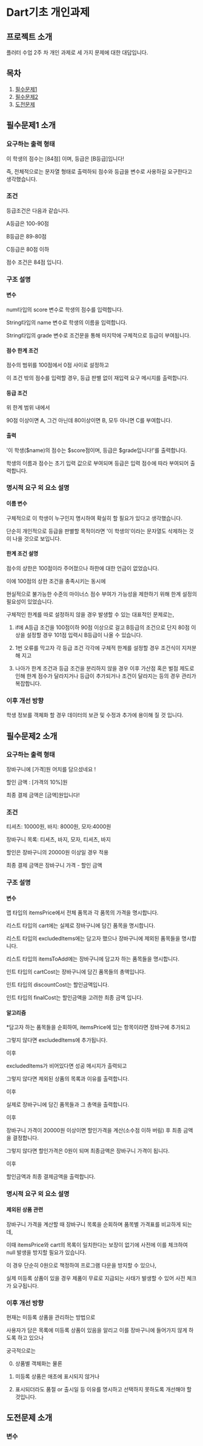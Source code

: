 # Dart기초 개인과제

## 프로젝트 소개
플러터 수업 2주 차 개인 과제로 세 가지 문제에 대한 대답입니다.

## 목차
1. [필수문제1](#필수문제1-소개)
2. [필수문제2](#필수문제2-소개)
3. [도전문제](#도전문제-소개)

## 필수문제1 소개
### 요구하는 출력 형태
이 학생의 점수는 [84점] 이며, 등급은 [B등급]입니다!

즉, 전체적으로는 문자열 형태로 출력하되 점수와 등급을 변수로 사용하길 요구한다고 생각했습니다.

### 조건
등급조건은 다음과 같습니다.

A등급은 100-90점

B등급은 89-80점

C등급은 80점 이하

점수 조건은 84점 입니다.

### 구조 설명
#### 변수
num타입의 score 변수로 학생의 점수를 입력합니다.

String타입의 name 변수로 학생의 이름을 입력합니다.

String타입의 grade 변수로 조건문을 통해 마지막에 구체적으로 등급이 부여됩니다.

#### 점수 한계 조건
점수의 범위를 100점에서 0점 사이로 설정하고

이 조건 밖의 점수를 입력할 경우, 등급 판별 없이 재입력 요구 메시지를 출력합니다.

#### 등급 조건
위 한계 범위 내에서

90점 이상이면 A, 그건 아닌데 80이상이면 B, 모두 아니면 C를 부여합니다.

#### 출력
'이 학생($name)의 점수는 $score점이며, 등급은 $grade입니다!'를 출력합니다.

학생의 이름과 점수는 초기 입력 값으로 부여되며 등급은 입력 점수에 따라 부여되어 출력합니다.

### 명시적 요구 외 요소 설명
#### 이름 변수
구체적으로 이 학생이 누구인지 명시하여 확실히 할 필요가 있다고 생각했습니다.

단순히 개인적으로 등급을 판별할 목적이라면 '이 학생의'이라는 문자열도 삭제하는 것이 나을 것으로 보입니다.

#### 한계 조건 설명
점수의 상한은 100점이라 주어졌으나 하한에 대한 언급이 없었습니다.

이에 100점의 상한 조건을 충족시키는 동시에

현실적으로 불가능한 수준의 마이너스 점수 부여가 가능성을 제한하기 위해 한계 설정의 필요성이 있었습니다.

구체적인 한계를 따로 설정하지 않을 경우 발생할 수 있는 대표적인 문제로는,

1. if에 A등급 조건을 100점이하 90점 이상으로 걸고 B등급의 조건으로 단지 80점 이상을 설정할 경우 101점 입력시 B등급이 나올 수 있습니다.
   
2. 1번 오류를 막고자 각 등급 조건 각각에 구체적 한계를 설정할 경우 조건식이 지저분해 지고
   
3. 나아가 한계 조건과 등급 조건을 분리하지 않을 경우 이후 가산점 혹은 벌점 제도로 인해 한계 점수가 달라지거나 등급이 추가되거나 조건이 달라지는 등의 경우 관리가 복잡합니다.

### 이후 개선 방향
학생 정보를 객체화 할 경우 데이터의 보관 및 수정과 추가에 용이해 질 것 입니다.

## 필수문제2 소개
### 요구하는 출력 형태
장바구니에 [가격]원 어치를 담으셨네요 !

할인 금액 : [가격의 10%]원

최종 결제 금액은 [금액]원입니다! 

### 조건
티셔츠: 10000원, 바지: 8000원, 모자:4000원

장바구니 목록: 티셔츠, 바지, 모자, 티셔츠, 바지

할인은 장바구니의 20000원 이상일 경우 적용

최종 결제 금액은 장바구니 가격 - 할인 금액

### 구조 설명
#### 변수
맵 타입의 itemsPrice에서 전체 품목과 각 품목의 가격을 명시합니다.

리스트 타입의 cart에는 실제로 장바구니에 담긴 품목을 명시합니다.

리스트 타입의 excludedItems에는 담고자 했으나 장바구니에 제외된 품목들을 명시합니다.

리스트 타입의 itemsToAdd에는 장바구니에 담고자 하는 품목들을 명시합니다. 

인트 타입의 cartCost는 장바구니에 담긴 품목들의 총액입니다.

인트 타입의 discountCost는 할인금액입니다.

인트 타입의 finalCost는 할인금액을 고려한 최종 금액 입니다.

#### 알고리즘
*담고자 하는 품목들을 순회하여, itemsPrice에 있는 항목이라면 장바구에 추가되고 

그렇지 않다면 excludedItems에 추가됩니다.

이후

excludedItems가 비어있다면 성공 메시지가 출력되고

그렇지 않다면 제외된 상품의 목록과 이유를 출력합니다.

이후

실제로 장바구니에 담긴 품목들과 그 총액을 출력합니다.

이후

장바구니 가격이 20000원 이상이면 할인가격을 계산(소수점 이하 버림) 후 최종 금액을 결정합니다.

그렇지 않다면 할인가격은 0원이 되며 최종금액은 장바구니 가격이 됩니다.

이후

할인금액과 최종 결제금액을 출력합니다.

### 명시적 요구 외 요소 설명
#### 제외된 상품 관련
장바구니 가격을 계산할 때 장바구니 목록을 순회하며 품목별 가격표를 비교하게 되는데,

이때 itemsPrice와 cart의 목록이 일치한다는 보장이 없기에 사전에 이를 체크하여 null 발생을 방지할 필요가 있습니다.

이 경우 단순히 0원으로 책정하여 프로그램 다운을 방지할 수 있으나,

실제 미등록 상품이 있을 경우 제품이 무료로 지급되는 사태가 발생할 수 있어 사전 체크가 요구됩니다.

### 이후 개선 방향
현재는 미등록 상품을 관리하는 방법으로

사용자가 담은 목록에 미등록 상품이 있음을 알리고 이를 장바구니에 들어가지 않게 하도록 하고 있으나

궁극적으로는 

0. 상품별 객체화는 물론

1. 미등록 상품은 애초에 표시되지 않거나

2. 표시되더라도 품절 or 출시일 등 이유를 명시하고 선택하지 못하도록 개선해야 할 것입니다. 

## 도전문제 소개
### 변수













